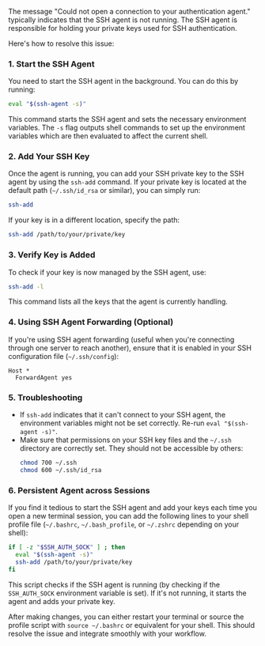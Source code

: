 The message "Could not open a connection to your authentication agent." typically indicates that the SSH agent is not running. The SSH agent is responsible for holding your private keys used for SSH authentication.

Here's how to resolve this issue:

### 1. Start the SSH Agent
You need to start the SSH agent in the background. You can do this by running:

```bash
eval "$(ssh-agent -s)"
```
This command starts the SSH agent and sets the necessary environment variables. The `-s` flag outputs shell commands to set up the environment variables which are then evaluated to affect the current shell.

### 2. Add Your SSH Key
Once the agent is running, you can add your SSH private key to the SSH agent by using the `ssh-add` command. If your private key is located at the default path (`~/.ssh/id_rsa` or similar), you can simply run:

```bash
ssh-add
```

If your key is in a different location, specify the path:

```bash
ssh-add /path/to/your/private/key
```

### 3. Verify Key is Added
To check if your key is now managed by the SSH agent, use:

```bash
ssh-add -l
```
This command lists all the keys that the agent is currently handling.

### 4. Using SSH Agent Forwarding (Optional)
If you're using SSH agent forwarding (useful when you're connecting through one server to reach another), ensure that it is enabled in your SSH configuration file (`~/.ssh/config`):

```plaintext
Host *
  ForwardAgent yes
```

### 5. Troubleshooting
- If `ssh-add` indicates that it can't connect to your SSH agent, the environment variables might not be set correctly. Re-run `eval "$(ssh-agent -s)"`.
- Make sure that permissions on your SSH key files and the `~/.ssh` directory are correctly set. They should not be accessible by others:
  ```bash
  chmod 700 ~/.ssh
  chmod 600 ~/.ssh/id_rsa
  ```

### 6. Persistent Agent across Sessions
If you find it tedious to start the SSH agent and add your keys each time you open a new terminal session, you can add the following lines to your shell profile file (`~/.bashrc`, `~/.bash_profile`, or `~/.zshrc` depending on your shell):

```bash
if [ -z "$SSH_AUTH_SOCK" ] ; then
  eval "$(ssh-agent -s)"
  ssh-add /path/to/your/private/key
fi
```

This script checks if the SSH agent is running (by checking if the `SSH_AUTH_SOCK` environment variable is set). If it's not running, it starts the agent and adds your private key.

After making changes, you can either restart your terminal or source the profile script with `source ~/.bashrc` or equivalent for your shell. This should resolve the issue and integrate smoothly with your workflow.
